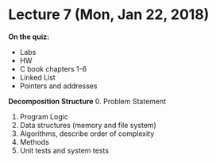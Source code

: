 # Lecture 7 (Mon, Jan 22, 2018)

**On the quiz:**
- Labs
- HW
- C book chapters 1-6
- Linked List
- Pointers and addresses

**Decomposition Structure**
0. Problem Statement
1. Program Logic
2. Data structures (memory and file system)
3. Algorithms, describe order of complexity
4. Methods
5. Unit tests and system tests

